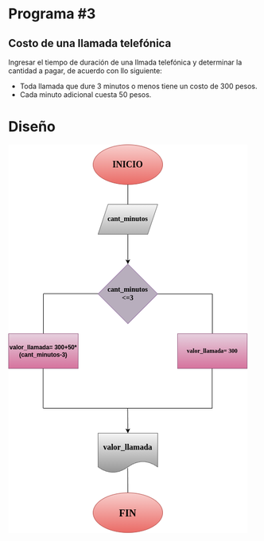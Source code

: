 # Programa #3
## Costo de una llamada telefónica

Ingresar el tiempo de duración de una llmada telefónica y determinar la cantidad a pagar, de acuerdo con llo siguiente:

- Toda llamada que dure 3 minutos o menos tiene un costo de 300 pesos.
- Cada minuto adicional cuesta 50 pesos.

# Diseño
![Diagrama de flujo](diagrama.png "Diagrama de flujo")
